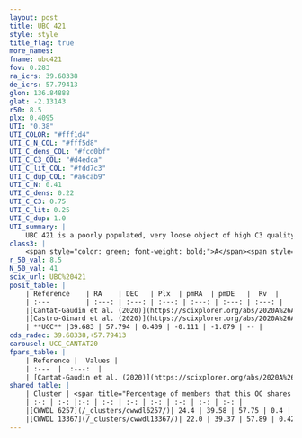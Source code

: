 ```yaml
---
layout: post
title: UBC 421
style: style
title_flag: true
more_names: 
fname: ubc421
fov: 0.283
ra_icrs: 39.68338
de_icrs: 57.79413
glon: 136.84888
glat: -2.13143
r50: 8.5
plx: 0.4095
UTI: "0.38"
UTI_COLOR: "#fff1d4"
UTI_C_N_COL: "#fff5d8"
UTI_C_dens_COL: "#fcd0bf"
UTI_C_C3_COL: "#d4edca"
UTI_C_lit_COL: "#fdd7c3"
UTI_C_dup_COL: "#a6cab9"
UTI_C_N: 0.41
UTI_C_dens: 0.22
UTI_C_C3: 0.75
UTI_C_lit: 0.25
UTI_C_dup: 1.0
UTI_summary: |
    UBC 421 is a poorly populated, very loose object of high C3 quality. It is poorly studied in the literature. This object shares a small percentage of members with 2 later reported entries.
class3: |
    <span style="color: green; font-weight: bold;">A</span><span style="color: #FFC300; font-weight: bold;">B</span>
r_50_val: 8.5
N_50_val: 41
scix_url: UBC%20421
posit_table: |
    | Reference    | RA    | DEC   | Plx  | pmRA  | pmDE   |  Rv  |
    | :---         | :---: | :---: | :---: | :---: | :---: | :---: |
    |[Cantat-Gaudin et al. (2020)](https://scixplorer.org/abs/2020A%26A...640A...1C) | 39.836 | 57.802 | 0.399 | -0.127 | -1.035 | -- |
    |[Castro-Ginard et al. (2020)](https://scixplorer.org/abs/2020A%26A...635A..45C) | 39.739 | 57.795 | 0.403 | -0.129 | -1.038 | -- |
    | **UCC** |39.683 | 57.794 | 0.409 | -0.111 | -1.079 | -- | 
cds_radec: 39.68338,+57.79413
carousel: UCC_CANTAT20
fpars_table: |
    | Reference |  Values |
    | :---  |  :---:  |
    | [Cantat-Gaudin et al. (2020)](https://scixplorer.org/abs/2020A%26A...640A...1C) | `AVNN=1.68, DMNN=11.96, AgeNN=7.53` |
shared_table: |
    | Cluster | <span title="Percentage of members that this OC shares with the ones listed">%</span>   | RA   | DEC   | Plx   | pmRA  | pmDE  | Rv | UTI |
    | :-: | :-: |:-: | :-: | :-: | :-: | :-: | :-: | :-: |
    |[CWWDL 6257](/_clusters/cwwdl6257/)| 24.4 | 39.58 | 57.75 | 0.4 | -0.08 | -1.15 | -- |0.07 |
    |[CWWDL 13367](/_clusters/cwwdl13367/)| 22.0 | 39.37 | 57.89 | 0.42 | -0.16 | -1.02 | -- |0.08 |
---
```


